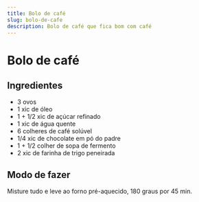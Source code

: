 ```yaml
---
title: Bolo de café
slug: bolo-de-cafe
description: Bolo de café que fica bom com café
---
```


# Bolo de café

## Ingredientes

- 3 ovos
- 1 xic de óleo
- 1 + 1/2 xic de açúcar refinado
- 1 xic de água quente
- 6 colheres de café solúvel
- 1/4 xic de chocolate em pó do padre
- 1 + 1/2 colher de sopa de fermento
- 2 xic de farinha de trigo peneirada

## Modo de fazer

Misture tudo e leve ao forno pré-aquecido, 180 graus por 45 min.
